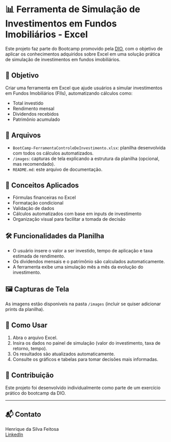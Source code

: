 # 📊 Ferramenta de Simulação de Investimentos em Fundos Imobiliários - Excel

Este projeto faz parte do Bootcamp promovido pela [DIO](https://www.dio.me/), com o objetivo de aplicar os conhecimentos adquiridos sobre Excel em uma solução prática de simulação de investimentos em fundos imobiliários.

## 🎯 Objetivo

Criar uma ferramenta em Excel que ajude usuários a simular investimentos em Fundos Imobiliários (FIIs), automatizando cálculos como:

- Total investido
- Rendimento mensal
- Dividendos recebidos
- Patrimônio acumulado

## 📁 Arquivos

- `BootCamp-FerramentaControleDeInvestimento.xlsx`: planilha desenvolvida com todos os cálculos automatizados.
- `/images`: capturas de tela explicando a estrutura da planilha (opcional, mas recomendado).
- `README.md`: este arquivo de documentação.

## 🧠 Conceitos Aplicados

- Fórmulas financeiras no Excel
- Formatação condicional
- Validação de dados
- Cálculos automatizados com base em inputs de investimento
- Organização visual para facilitar a tomada de decisão

## 🛠️ Funcionalidades da Planilha

- O usuário insere o valor a ser investido, tempo de aplicação e taxa estimada de rendimento.
- Os dividendos mensais e o patrimônio são calculados automaticamente.
- A ferramenta exibe uma simulação mês a mês da evolução do investimento.

## 🖼️ Capturas de Tela

As imagens estão disponíveis na pasta `/images` (incluir se quiser adicionar prints da planilha).

## 🚀 Como Usar

1. Abra o arquivo Excel.
2. Insira os dados no painel de simulação (valor do investimento, taxa de retorno, tempo).
3. Os resultados são atualizados automaticamente.
4. Consulte os gráficos e tabelas para tomar decisões mais informadas.

## 🤝 Contribuição

Este projeto foi desenvolvido individualmente como parte de um exercício prático do bootcamp da DIO.

---

## 📬 Contato

Henrique da Silva Feitosa  
[LinkedIn](https://www.linkedin.com/in/henriquedasilvafeitosa/)  
 
